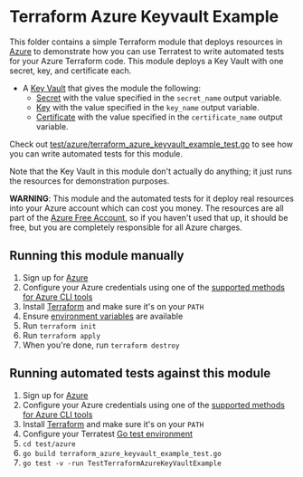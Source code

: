 # Terraform Azure Keyvault Example

This folder contains a simple Terraform module that deploys resources in [Azure](https://azure.microsoft.com/) to demonstrate
how you can use Terratest to write automated tests for your Azure Terraform code. This module deploys a Key Vault with one secret, key, and certificate each.

- A [Key Vault](https://azure.microsoft.com/services/key-vault/) that gives the module the following:
  - [Secret](https://docs.microsoft.com/azure/key-vault/general/about-keys-secrets-certificates)  with the value specified in the `secret_name`  output variable.
  - [Key](https://docs.microsoft.com/azure/key-vault/general/about-keys-secrets-certificates)  with the value specified in the `key_name`  output variable.
  - [Certificate](https://docs.microsoft.com/azure/key-vault/general/about-keys-secrets-certificates)  with the value specified in the `certificate_name`  output variable.

Check out [test/azure/terraform_azure_keyvault_example_test.go](/test/azure/terraform_azure_keyvault_example_test.go) to see how you can write
automated tests for this module.

Note that the Key Vault in this module don't actually do anything; it just runs the resources for
demonstration purposes.

**WARNING**: This module and the automated tests for it deploy real resources into your Azure account which can cost you
money. The resources are all part of the [Azure Free Account](https://azure.microsoft.com/free/), so if you haven't used that up,
it should be free, but you are completely responsible for all Azure charges.

## Running this module manually

1. Sign up for [Azure](https://azure.microsoft.com/)
1. Configure your Azure credentials using one of the [supported methods for Azure CLI
   tools](https://docs.microsoft.com/cli/azure/azure-cli-configuration?view=azure-cli-latest)
1. Install [Terraform](https://www.terraform.io/) and make sure it's on your `PATH`
1. Ensure [environment variables](../README.md#review-environment-variables) are available
1. Run `terraform init`
1. Run `terraform apply`
1. When you're done, run `terraform destroy`

## Running automated tests against this module

1. Sign up for [Azure](https://azure.microsoft.com/)
1. Configure your Azure credentials using one of the [supported methods for Azure CLI
   tools](https://docs.microsoft.com/cli/azure/azure-cli-configuration?view=azure-cli-latest)
1. Install [Terraform](https://www.terraform.io/) and make sure it's on your `PATH`
1. Configure your Terratest [Go test environment](../README.md)
1. `cd test/azure`
1. `go build terraform_azure_keyvault_example_test.go`
1. `go test -v -run TestTerraformAzureKeyVaultExample`
